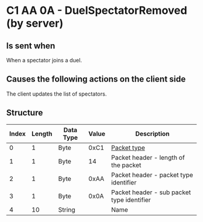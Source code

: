 # C1 AA 0A - DuelSpectatorRemoved (by server)

## Is sent when

When a spectator joins a duel.

## Causes the following actions on the client side

The client updates the list of spectators.

## Structure

| Index | Length | Data Type | Value | Description |
|-------|--------|-----------|-------|-------------|
| 0 | 1 |   Byte   | 0xC1  | [Packet type](PacketTypes.md) |
| 1 | 1 |    Byte   |   14   | Packet header - length of the packet |
| 2 | 1 |    Byte   | 0xAA  | Packet header - packet type identifier |
| 3 | 1 |    Byte   | 0x0A  | Packet header - sub packet type identifier |
| 4 | 10 | String |  | Name |